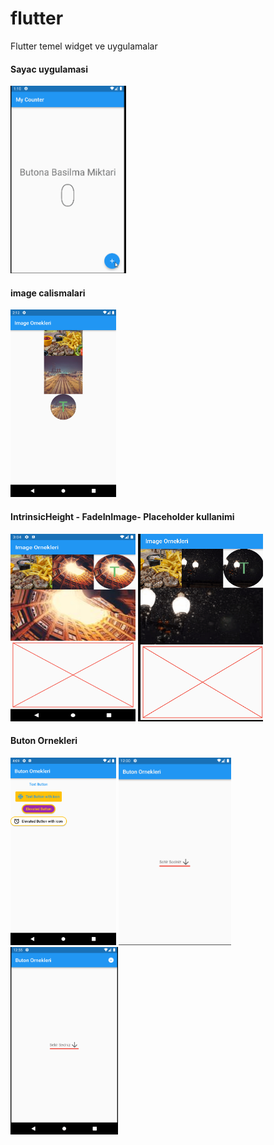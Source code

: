 # flutter

Flutter temel widget ve uygulamalar 

#### Sayac uygulamasi
<img src="assets/images/counterApp.gif" height="300">

#### image calismalari
<img src="assets/images/imageornekleri.png" height="300">

#### IntrinsicHeight - FadeInImage- Placeholder kullanimi
<div>
<img src="assets/images/IntrinsicHeight_FadeInImage_Placeholder.png" height="300" width =200>
<img src="assets/images/loading_screen.gif" height="300" width =200>
</div>

#### Buton Ornekleri
<div>
<img src="assets/images/butonornek.png" height="300">
<img src="assets/images/dropdownButton.gif" height="300">
<img src="assets/images/popupMenu.gif" height="300">
</div>


